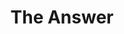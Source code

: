---
pid: LLG161
title: The Answer
location_transcription: Outside the Wells Fargo Center
zipcode: '19144'
outside_phl: 
neighborhood: Germantown
age: '17'
age_range: 13-19
instagram: 
image_file_name: LLG_161.jpg
proposal_transcription: 'A statue of Allen Iverson stepping over Tyron Lue made out
  of while marble. Put an actual #3 jersey on the statue. Life sized.'
topic: Figure,Pop Culture,Sports
topic_summary: 0, 0, 0
type: Sculpture Statue
keywords_other: "#3, 76ers, basketball, marble"
credit: N. Bayard
image_labels: 
twitter: 
facebook: 
permalink: "/monuments/llg161/"
layout: item-page
---